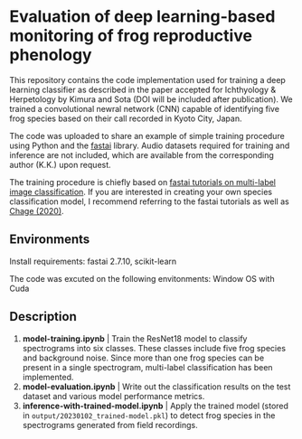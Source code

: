 # Evaluation of deep learning-based monitoring of frog reproductive phenology

This repository contains the code implementation used for training a deep learning classifier as described in the paper  accepted for Ichthyology & Herpetology by Kimura and Sota (DOI will be included after publication). We trained a convolutional newral network (CNN) capable of identifying five frog species based on their call recorded in Kyoto City, Japan.

The code was uploaded to share an example of simple training procedure using Python and the [fastai](https://www.fast.ai/) library. Audio datasets required for training and inference are not included, which are available from the corresponding author (K.K.) upon request.

The training procedure is chiefly based on [fastai tutorials on multi-label image classification](https://docs.fast.ai/tutorial.vision.html#multi-label-classification---using-the-high-level-api).  If you are interested in creating your own species classification model, I recommend referring to the fastai tutorials as well as [Chage (2020)](https://doi.org/10.22541/au.158316446.65534248).



## Environments

Install requirements: fastai 2.7.10, scikit-learn 

The code was excuted on the following envitonments: Window OS with Cuda



## Description

1. **model-training.ipynb** | Train the ResNet18 model to classify spectrograms into six classes. These classes include five frog species and background noise. Since more than one frog species can be present in a single spectrogram, multi-label classification has been implemented.
2. **model-evaluation.ipynb** | Write out the classification results on the test dataset and various model performance metrics.
3. **inference-with-trained-model.ipynb** | Apply the trained model (stored in `output/20230102_trained-model.pkl`) to detect frog species in the spectrograms generated from field recordings.
